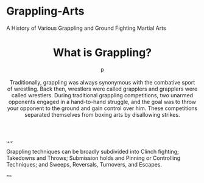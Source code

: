# Grappling-Arts
A History of Various Grappling and Ground Fighting Martial Arts

 
<header>
  <h1>What is Grappling?</h1>
  
 <img src="http://www.bjjee.com/wp-content/uploads/2014/08/greek-wrestling.jpg" alt="pankration" style="width:15px;height:20px;">
        <p>Traditionally, grappling was always synonymous with the combative sport of wrestling. Back then, wrestlers were called grapplers and grapplers were called wrestlers. During traditional grappling competitions, two unarmed opponents engaged in a hand-to-hand struggle, and the goal was to throw your opponent to the ground and gain control over him. These competitions separated themselves from boxing arts by disallowing strikes.</p>
  </header>
  
  <img src="http://madisongoldenknightswrestling.com/wp-content/uploads/2014/03/Take-the-Five.jpg" alt="wrestler suplex" style="width:20px;height:10px;">
<p>Grappling techniques can be broadly subdivided into Clinch fighting; Takedowns and Throws; Submission holds and Pinning or Controlling Techniques; and Sweeps, Reversals, Turnovers, and Escapes.</p>
<img src="http://img.yonhapnews.co.kr/photo/yna/YH/2012/01/17/PYH2012011704160034100_P2.jpg" alt="russian sambo" style="width:20px;height:10px;"> 

